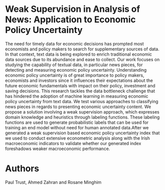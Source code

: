 # Weak Supervision in Analysis of News: Application to Economic Policy Uncertainty
The need for timely data for economic decisions has prompted  most economists and policy makers to search for supplementary sources of data. In that context, text data is being explored to enrich traditional economic data sources due to its abundance and ease to collect. Our work  focuses on studying the capability of textual data, in particular news pieces, for detecting and measuring economic policy uncertainty. Understanding economic policy uncertainty is of great importance to policy makers, economists and investors since it influences  their expectations about the future economic fundamentals with impact on their policy, investment and saving decisions. This research tackles the data bottleneck challenge that has hindered the adoption of machine learning in measuring economic policy uncertainty from text data. We test various approaches to classifying news pieces in regards to presenting economic uncertainty content. We propose a solution involving a weak supervision approach, which expresses domain knowledge and heuristics through labeling functions. These labeling functions are used to generate probabilistic labels that can be used for training an end model without need for human annotated data.After we generated a weak supervision based economic policy uncertainty index that we used to conduct extensive econometric analysis along with the Irish macroeconomic indicators to validate whether our generated index foreshadows weaker macroeconomic performance.

# Authors
Paul Trust, Ahmed Zahran and Rosane Minghim
